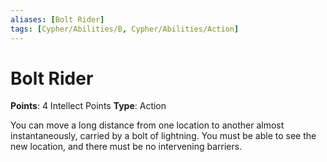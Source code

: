 ```yaml
---
aliases: [Bolt Rider]
tags: [Cypher/Abilities/B, Cypher/Abilities/Action]
---
```


# Bolt Rider

**Points**: 4 Intellect Points
**Type**: Action

You can move a long distance from one location to another almost instantaneously, carried by a bolt of lightning. You must be able to see the new location, and there must be no intervening barriers.
